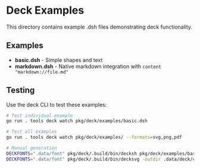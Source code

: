# Deck Examples

This directory contains example .dsh files demonstrating deck functionality.

## Examples

- **basic.dsh** - Simple shapes and text
- **markdown.dsh** - Native markdown integration with `content "markdown://file.md"`

## Testing

Use the deck CLI to test these examples:

```bash
# Test individual example
go run . tools deck watch pkg/deck/examples/basic.dsh

# Test all examples  
go run . tools deck watch pkg/deck/examples/ --formats=svg,png,pdf

# Manual generation
DECKFONTS=".data/font" pkg/deck/.build/bin/decksh pkg/deck/examples/basic.dsh > basic.xml
DECKFONTS=".data/font" pkg/deck/.build/bin/decksvg -outdir .data/deck/cache basic.xml
```